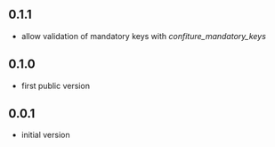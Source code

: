 ## 0.1.1

- allow validation of mandatory keys with *confiture_mandatory_keys*

## 0.1.0

- first public version

## 0.0.1

- initial version
